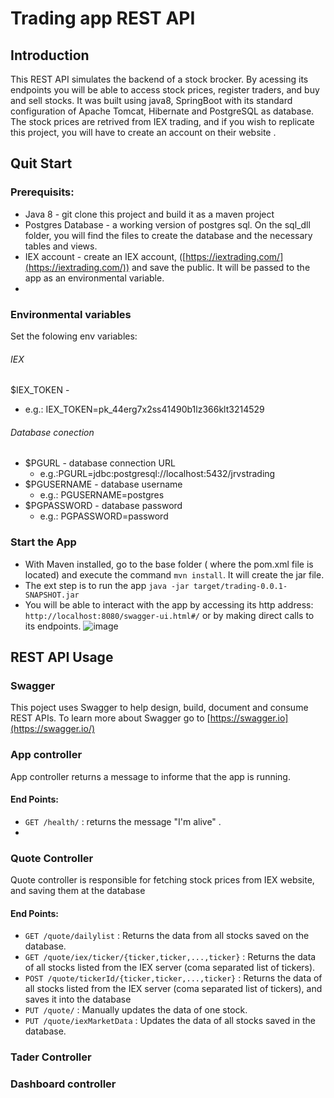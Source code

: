 # Trading app REST API
## Introduction
This REST API simulates the backend of a stock brocker. By acessing its endpoints you will be able to access stock prices, register traders, and buy and sell stocks. 
It was built using java8, SpringBoot with its standard configuration of Apache  Tomcat, Hibernate and PostgreSQL as database.
The stock prices are retrived from IEX trading, and if you wish to replicate this project, you will have to create an account on their website .

## Quit Start
### Prerequisits:
 - Java 8 - git clone this project and build it as a maven project
 - Postgres Database - a working version of postgres sql. On the sql_dll folder, you will find the files to create the database and the necessary tables and views. 
 - IEX account - create an IEX account, ([https://iextrading.com/](https://iextrading.com/)) and save the public. It will be passed to the app as an environmental variable.
 - 
### Environmental variables 
Set the folowing env variables:
###### IEX 
$IEX_TOKEN  - 
 - e.g.: IEX_TOKEN=pk_44erg7x2ss41490b1lz366klt3214529
###### Database conection
 - $PGURL - database connection URL
    - e.g.:PGURL=jdbc:postgresql://localhost:5432/jrvstrading 
  -  $PGUSERNAME - database username
     - e.g.: PGUSERNAME=postgres
   - $PGPASSWORD  - database password
     - e.g.: PGPASSWORD=password
     
### Start the App
- With Maven installed, go to the base folder ( where the pom.xml file is located) and execute the command `mvn install`. It will create the jar file.
- The ext step is to run the app `java -jar target/trading-0.0.1-SNAPSHOT.jar`
- You will be able to interact with the app by accessing its http address: `http://localhost:8080/swagger-ui.html#/` or by making direct calls to its endpoints.
![image](https://drive.google.com/uc?export=view&id=1CAvd_H93slk86gjNskusAfslaLDF2BZS)

## REST API Usage

### Swagger
This poject uses Swagger to help design, build, document and consume REST APIs. To learn more about Swagger go to [https://swagger.io](https://swagger.io/) 

### App controller
App controller returns a message to informe that the app is running.
#### End Points:
 - `GET /health/` :  returns the message "I'm alive" .
 - 
### Quote Controller
Quote controller is responsible for fetching stock prices from IEX website, and saving them at the database
#### End Points:
-   `GET /quote/dailylist`  : Returns the data from all stocks saved on the database.
-   `GET /quote/iex/ticker/{ticker,ticker,...,ticker}`  : Returns the data of all stocks listed from the IEX server (coma separated list of tickers).
-   `POST /quote/tickerId/{ticker,ticker,...,ticker}`  :  Returns the data of all stocks listed from the IEX server (coma separated list of tickers), and saves it into the database
-   `PUT /quote/`  : Manually updates the data of one stock.
-   `PUT /quote/iexMarketData`  : Updates the data of all stocks saved in the database.

### Tader Controller



 
### Dashboard controller
<!--stackedit_data:
eyJoaXN0b3J5IjpbMTMzOTcwOTAyOSwxMDExNjU0NDk1LDMxMD
Y4NDc2NCwtMTEzMjAxODU5LDE3NzA3NDg4MzYsLTEyNjMwNTcy
NjEsLTIxNDU5MDQ3MzYsMjkxNDQ5NTg0LDIwNDAyOTc2MjJdfQ
==
-->